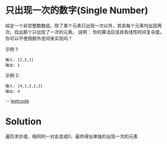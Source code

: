 #  只出现一次的数字(Single Number)

给定一个非空整数数组，除了某个元素只出现一次以外，其余每个元素均出现两次。找出那个只出现了一次的元素。
说明：
你的算法应该具有线性时间复杂度。 你可以不使用额外空间来实现吗？

示例 1:
```
输入: [2,2,1]
输出: 1
```
示例 2:
```
输入: [4,1,2,1,2]
输出: 4
```
-- [leetcode](https://leetcode-cn.com/problems/single-number/)

# Solution
遍历求亦或，相同的一对会变成0，最终得出单独的出现一次的元素


